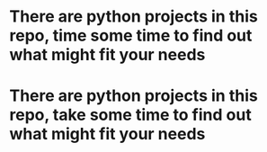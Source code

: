 # There are python projects in this repo, time some time to find out what might fit your needs
# There are python projects in this repo, take some time to find out what might fit your needs
